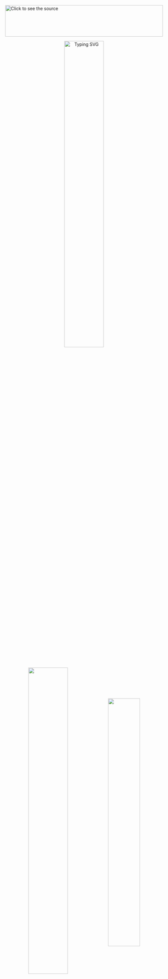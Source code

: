 <img src="./intro.svg" width=100% height=100 alt="Click to see the source">

<p align="center">
  <a href="https://git.io/typing-svg" target="_blank"><img width=50% src="https://readme-typing-svg.demolab.com?font=&weight=500&size=24&pause=1000&color=3FF765&background=1F1F1F&center=true&vCenter=true&random=false&width=360&height=48&lines=Front+End+Developer!;Future+Game+Developer!" alt="Typing SVG"/></a>
</p><br>

<p align="center">
  <picture>
    <source srcset="https://github-readme-stats.vercel.app/api?username=VFGarciaDev&show_icons=true&theme=dark&include_all_commits=true&count_private=true" media="(prefers-color-scheme:light)"/>
    <img width=50% align="center" src="https://github-readme-stats.vercel.app/api?username=VFGarciaDev&show_icons=true&include_all_commits=true&count_private=true&theme=tokyonight"/>
  </picture>
  <picture>
    <source srcset="https://github-readme-stats.vercel.app/api/top-langs/?username=VFGarciaDev&langs_count=6&theme=dark&layout=compact" media="(prefers-color-scheme:light)"/>
    <img width=45% align="center" src="https://github-readme-stats.vercel.app/api/top-langs/?username=VFGarciaDev&langs_count=6&theme=tokyonight&layout=compact"/>
  </picture>

  > [GitHub Stats credit: https://github.com/anuraghazra/github-readme-stats](https://github.com/anuraghazra/github-readme-stats)
</p>

<br><img src="https://user-images.githubusercontent.com/73097560/115834477-dbab4500-a447-11eb-908a-139a6edaec5c.gif">

## <img align="center" src="https://media2.giphy.com/media/QssGEmpkyEOhBCb7e1/giphy.gif?cid=ecf05e47a0n3gi1bfqntqmob8g9aid1oyj2wr3ds3mg700bl&rid=giphy.gif" width ="25"><b> Habilidades</b>
<div align="center">

| *Desenv. Front End Web:* | *Outras Linguagens:* | *Design Gráfico:* |
| :----------------------: | :------------------: | :---------------: |
| <img alt="HTML5" height="40" width="50" src="https://cdn.jsdelivr.net/gh/devicons/devicon@latest/icons/html5/html5-original.svg"/> <img alt="CSS3" height="40" width="50" src="https://cdn.jsdelivr.net/gh/devicons/devicon@latest/icons/css3/css3-original.svg"/> <img alt="JavaScript" height="40" width="50" src="https://cdn.jsdelivr.net/gh/devicons/devicon@latest/icons/javascript/javascript-original.svg"/> | <img alt="C#" height="40" width="50" src="https://cdn.jsdelivr.net/gh/devicons/devicon@latest/icons/csharp/csharp-original.svg"/> <img alt="Java" height="40" width="50" src="https://cdn.jsdelivr.net/gh/devicons/devicon@latest/icons/java/java-original.svg"/> <img alt="Markdown" height="40" width="50" src="https://cdn.jsdelivr.net/gh/devicons/devicon@latest/icons/markdown/markdown-original.svg"/> | <img alt="Figma" height="40" width="50" src="https://cdn.jsdelivr.net/gh/devicons/devicon@latest/icons/figma/figma-original.svg"/> <img alt="PhotoShop" height="40" width="50" src="https://cdn.jsdelivr.net/gh/devicons/devicon@latest/icons/photoshop/photoshop-original.svg"/> <img alt="Illustrator" height="40" width="50" src="https://cdn.jsdelivr.net/gh/devicons/devicon@latest/icons/illustrator/illustrator-plain.svg"/> |
</div>

<div align="center">

| *Softwares & Ferramentas:* |
| :------------------------: |
| <img alt="Docker" height="40" width="50" src="https://cdn.jsdelivr.net/gh/devicons/devicon@latest/icons/docker/docker-plain-wordmark.svg"/> <img alt="Linux" height="40" width="50" src="https://cdn.jsdelivr.net/gh/devicons/devicon@latest/icons/linux/linux-original.svg"/> <img alt="VSCode" height="40" width="50" src="https://cdn.jsdelivr.net/gh/devicons/devicon@latest/icons/vscode/vscode-original.svg"/> <img alt="VirtualStudio" height="40" width="50" src="https://cdn.jsdelivr.net/gh/devicons/devicon@latest/icons/visualstudio/visualstudio-original.svg"/> <img alt="Eclipse" height="40" width="50" src="https://cdn.jsdelivr.net/gh/devicons/devicon@latest/icons/eclipse/eclipse-original.svg"/> <img alt="Git" height="40" width="50" src="https://cdn.jsdelivr.net/gh/devicons/devicon@latest/icons/git/git-original.svg"/> <img alt="GitHub" height="40" width="50" src="https://cdn.jsdelivr.net/gh/devicons/devicon@latest/icons/github/github-original-wordmark.svg"/> |
</div>

## <img align="center" style="margin-right: 10px" src="https://media2.giphy.com/media/QssGEmpkyEOhBCb7e1/giphy.gif?cid=ecf05e47a0n3gi1bfqntqmob8g9aid1oyj2wr3ds3mg700bl&rid=giphy.gif" width ="25"><b> Estudos</b>

<div align="center">

| *Estudando:* | *Objetivos Futuro:* |
| :----------: | :-----------------: |
| <img alt="React.js" height="40" width="50" src="https://cdn.jsdelivr.net/gh/devicons/devicon@latest/icons/react/react-original-wordmark.svg"/> <img alt="TypeScript" height="40" width="50" src="https://cdn.jsdelivr.net/gh/devicons/devicon@latest/icons/typescript/typescript-original.svg"/> <img style="background-color:#f9f9f9;border-radius:5px;padding:3px" alt="Unity" height="40" width="50" src="https://cdn.jsdelivr.net/gh/devicons/devicon@latest/icons/unity/unity-original-wordmark.svg"/> | <img style="background-color:#f9f9f9;border-radius:5px;padding:3px" alt="Node" height="40" width="50" src="https://cdn.jsdelivr.net/gh/devicons/devicon@latest/icons/nodejs/nodejs-original-wordmark.svg"/> <img style="background-color:#f9f9f9;border-radius:5px;padding:3px" alt="NPM" height="40" width="50" src="https://cdn.jsdelivr.net/gh/devicons/devicon@latest/icons/npm/npm-original-wordmark.svg"/> <img style="background-color:#f9f9f9;border-radius:5px;padding:3px" alt="Jest" height="40" width="50" src="https://cdn.jsdelivr.net/gh/devicons/devicon@latest/icons/jest/jest-plain.svg"/> |
</div>

<br><img src="https://user-images.githubusercontent.com/73097560/115834477-dbab4500-a447-11eb-908a-139a6edaec5c.gif"><br><br>

## Entre em contato:
<div>
  <a href="https://instagram.com/vgarcia_00/" target="_blank"><img src="https://img.shields.io/badge/-Instagram-%23E4405F?style=for-the-badge&logo=instagram&logoColor=white" target="_blank"></a>
  <a href = "mailto:vfeitosa.garcia@gmail.com"><img src="https://img.shields.io/badge/-Gmail-%23333?style=for-the-badge&logo=gmail&logoColor=white" target="_blank"></a>
  <a href="www.linkedin.com/in/victor-fgarcia" target="_blank"><img src="https://img.shields.io/badge/-LinkedIn-%230077B5?style=for-the-badge&logo=linkedin&logoColor=white" target="_blank"></a>
  <a href="https://www.frontendmentor.io/profile/VFGarciaDev" target="_blank"><img src="https://img.shields.io/badge/-FrontEnd Mentor-%230077B5?style=for-the-badge&color=ffffff&logo=frontendmentor&logoColor=black" target="_blank"></a>
</div>
